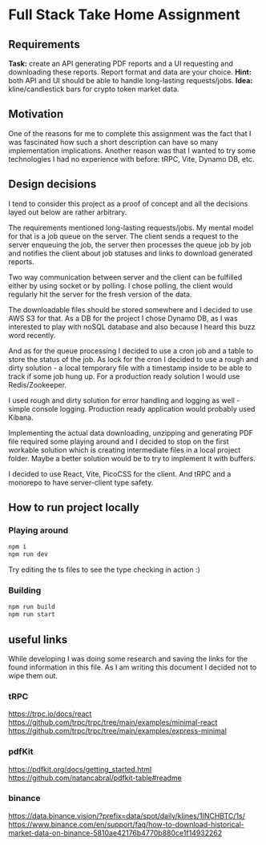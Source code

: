 # Full Stack Take Home Assignment

## Requirements

**Task:** create an API generating PDF reports and a UI requesting and downloading these reports. Report format and data are your choice. 
**Hint:** both API and UI should be able to handle long-lasting requests/jobs.
**Idea:** kline/candlestick bars for crypto token market data.

## Motivation

One of the reasons for me to complete this assignment was the fact that I was fascinated how such a short description can have so many implementation implications. Another reason was that I wanted to try some technologies I had no experience with before: tRPC, Vite, Dynamo DB, etc.

## Design decisions

I tend to consider this project as a proof of concept and all the decisions layed out below are rather arbitrary.

The requirements mentioned long-lasting requests/jobs. My mental model for that is a job queue on the server. The client sends a request to the server enqueuing the job, the server then processes the queue job by job and notifies the client about job statuses and links to download generated reports.

Two way communication between server and the client can be fulfilled either by using socket or by polling. I chose polling, the client would regularly hit the server for the fresh version of the data.

The downloadable files should be stored somewhere and I decided to use AWS S3 for that. As a DB for the project I chose Dynamo DB, as I was interested to play with noSQL database and also because I heard this buzz word recently.

And as for the queue processing I decided to use a cron job and a table to store the status of the job. As lock for the cron I decided to use a rough and dirty solution - a local temporary file with a timestamp inside to be able to track if some job hung up. For a production ready solution I would use Redis/Zookeeper.

I used rough and dirty solution for error handling and logging as well - simple console logging. Production ready application would probably used Kibana.

Implementing the actual data downloading, unzipping and generating PDF file required some playing around and I decided to stop on the first workable solution which is creating intermediate files in a local project folder. Maybe a better solution would be to try to implement it with buffers.

I decided to use React, Vite, PicoCSS for the client. And tRPC and a monorepo to have server-client type safety.

## How to run project locally
### Playing around

```bash
npm i
npm run dev
```

Try editing the ts files to see the type checking in action :)

### Building

```bash
npm run build
npm run start
```

## useful links

While developing I was doing some research and saving the links for the found information in this file. As I am writing this document I decided not to wipe them out.

### tRPC

https://trpc.io/docs/react 
https://github.com/trpc/trpc/tree/main/examples/minimal-react
https://github.com/trpc/trpc/tree/main/examples/express-minimal

### pdfKit

https://pdfkit.org/docs/getting_started.html
https://github.com/natancabral/pdfkit-table#readme

### binance

https://data.binance.vision/?prefix=data/spot/daily/klines/1INCHBTC/1s/
https://www.binance.com/en/support/faq/how-to-download-historical-market-data-on-binance-5810ae42176b4770b880ce1f14932262

